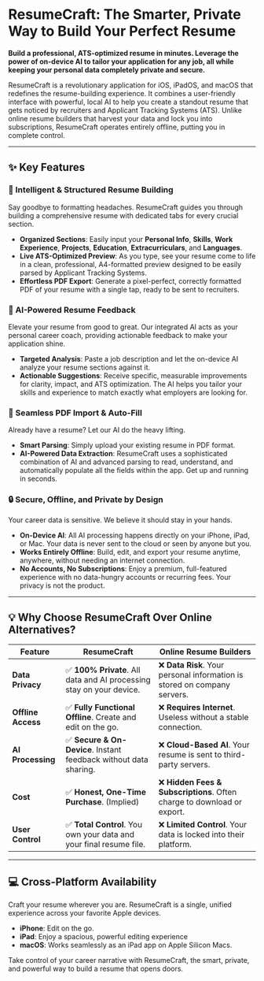 # ResumeCraft: The Smarter, Private Way to Build Your Perfect Resume

**Build a professional, ATS-optimized resume in minutes. Leverage the power of on-device AI to tailor your application for any job, all while keeping your personal data completely private and secure.**

ResumeCraft is a revolutionary application for iOS, iPadOS, and macOS that redefines the resume-building experience. It combines a user-friendly interface with powerful, local AI to help you create a standout resume that gets noticed by recruiters and Applicant Tracking Systems (ATS). Unlike online resume builders that harvest your data and lock you into subscriptions, ResumeCraft operates entirely offline, putting you in complete control.

-----

## ✨ Key Features

### 📄 Intelligent & Structured Resume Building

Say goodbye to formatting headaches. ResumeCraft guides you through building a comprehensive resume with dedicated tabs for every crucial section.

  - **Organized Sections**: Easily input your **Personal Info**, **Skills**, **Work Experience**, **Projects**, **Education**, **Extracurriculars**, and **Languages**.
  - **Live ATS-Optimized Preview**: As you type, see your resume come to life in a clean, professional, A4-formatted preview designed to be easily parsed by Applicant Tracking Systems.
  - **Effortless PDF Export**: Generate a pixel-perfect, correctly formatted PDF of your resume with a single tap, ready to be sent to recruiters.


### 🤖 AI-Powered Resume Feedback

Elevate your resume from good to great. Our integrated AI acts as your personal career coach, providing actionable feedback to make your application shine.

  - **Targeted Analysis**: Paste a job description and let the on-device AI analyze your resume sections against it.
  - **Actionable Suggestions**: Receive specific, measurable improvements for clarity, impact, and ATS optimization. The AI helps you tailor your skills and experience to match exactly what employers are looking for.


### 🚀 Seamless PDF Import & Auto-Fill

Already have a resume? Let our AI do the heavy lifting.

  - **Smart Parsing**: Simply upload your existing resume in PDF format.
  - **AI-Powered Data Extraction**: ResumeCraft uses a sophisticated combination of AI and advanced parsing to read, understand, and automatically populate all the fields within the app. Get up and running in seconds.


### 🔒 Secure, Offline, and Private by Design

Your career data is sensitive. We believe it should stay in your hands.

  - **On-Device AI**: All AI processing happens directly on your iPhone, iPad, or Mac. Your data is never sent to the cloud or seen by anyone but you.
  - **Works Entirely Offline**: Build, edit, and export your resume anytime, anywhere, without needing an internet connection.
  - **No Accounts, No Subscriptions**: Enjoy a premium, full-featured experience with no data-hungry accounts or recurring fees. Your privacy is not the product.

-----

## 💡 Why Choose ResumeCraft Over Online Alternatives?

| Feature                      | **ResumeCraft** | **Online Resume Builders** |
| ---------------------------- | ----------------------------------------------------------- | ----------------------------------------------------------- |
| **Data Privacy** | ✅ **100% Private**. All data and AI processing stay on your device. | ❌ **Data Risk**. Your personal information is stored on company servers. |
| **Offline Access** | ✅ **Fully Functional Offline**. Create and edit on the go. | ❌ **Requires Internet**. Useless without a stable connection.  |
| **AI Processing** | ✅ **Secure & On-Device**. Instant feedback without data sharing. | ❌ **Cloud-Based AI**. Your resume is sent to third-party servers. |
| **Cost** | ✅ **Honest, One-Time Purchase**. (Implied)                      | ❌ **Hidden Fees & Subscriptions**. Often charge to download or export. |
| **User Control** | ✅ **Total Control**. You own your data and your final resume file. | ❌ **Limited Control**. Your data is locked into their platform. |

-----

## 💻 Cross-Platform Availability

Craft your resume wherever you are. ResumeCraft is a single, unified experience across your favorite Apple devices.

  - **iPhone**: Edit on the go.
  - **iPad**: Enjoy a spacious, powerful editing experience
  - **macOS**: Works seamlessly as an iPad app on Apple Silicon Macs.

Take control of your career narrative with ResumeCraft, the smart, private, and powerful way to build a resume that opens doors.